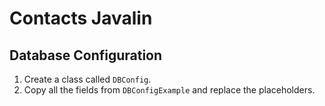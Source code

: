 # Contacts Javalin

## Database Configuration

1. Create a class called `DBConfig`.
2. Copy all the fields from `DBConfigExample` and replace the placeholders.
